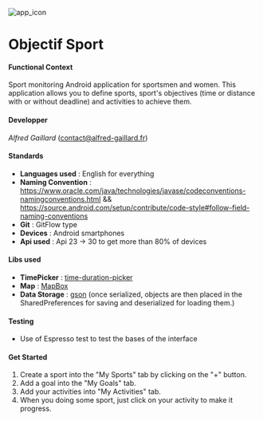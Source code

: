 ![app_icon](https://i.ibb.co/F7MB6Wb/ic-launcher-1.png)
# Objectif Sport

#### **Functional Context**
Sport monitoring Android application for sportsmen and women. 
This application allows you to define sports, sport's objectives (time or distance with or without deadline) and activities to achieve them.

#### **Developper**  
_Alfred Gaillard_ (contact@alfred-gaillard.fr)

#### **Standards** 
- **Languages used** : English for everything
- **Naming Convention** : https://www.oracle.com/java/technologies/javase/codeconventions-namingconventions.html && https://source.android.com/setup/contribute/code-style#follow-field-naming-conventions
- **Git** : GitFlow type
- **Devices** : Android smartphones
- **Api used** : Api 23 -> 30 to get more than 80% of devices

#### **Libs used**
- **TimePicker** : [time-duration-picker](https://github.com/svenwiegand/time-duration-picker)
- **Map** : [MapBox](https://docs.mapbox.com/android/maps/guides)
- **Data Storage** : [gson](https://github.com/google/gson) (once serialized, objects are then placed in the SharedPreferences for saving and deserialized for loading them.)

#### **Testing** 
- Use of Espresso test to test the bases of the interface 

#### **Get Started**
1. Create a sport into the "My Sports" tab by clicking on the "+" button.
2. Add a goal into the "My Goals" tab. 
3. Add your activities into "My Activities" tab.
4. When you doing some sport, just click on your activity to make it progress.
